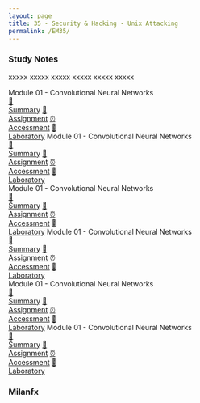 ```yaml
---
layout: page
title: 35 - Security & Hacking - Unix Attacking
permalink: /EM35/
---
```


<h3>Study Notes</h3>

xxxxx xxxxx xxxxx xxxxx xxxxx xxxxx

<div>
  <span class="btn spec1"><span class="btn spec2">Module 01 - Convolutional Neural Networks</span>
  <br>
  <a href="/04-MSEM-Courses/EM01/M1/" class="btn icon1">📝<br>Summary</a>
  <a href="/04-MSEM-Courses/EM01/M1/" class="btn icon2">📖<br>Assignment</a>
  <a href="/04-MSEM-Courses/EM01/M1/" class="btn icon3">⏰<br>Accessment</a>
  <a href="/04-MSEM-Courses/EM01/M1/" class="btn icon4">📂<br>Laboratory</a>
  </span>
  <span class="btn spec1"><span class="btn spec2">Module 01 - Convolutional Neural Networks</span>
  <br>
  <a href="/04-MSEM-Courses/EM01/M1/" class="btn icon1">📝<br>Summary</a>
  <a href="/04-MSEM-Courses/EM01/M1/" class="btn icon2">📖<br>Assignment</a>
  <a href="/04-MSEM-Courses/EM01/M1/" class="btn icon3">⏰<br>Accessment</a>
  <a href="/04-MSEM-Courses/EM01/M1/" class="btn icon4">📂<br>Laboratory</a>
  </span>
</div>

<div>
  <span class="btn spec1"><span class="btn spec2">Module 01 - Convolutional Neural Networks</span>
  <br>
  <a href="/04-MSEM-Courses/EM01/M1/" class="btn icon1">📝<br>Summary</a>
  <a href="/04-MSEM-Courses/EM01/M1/" class="btn icon2">📖<br>Assignment</a>
  <a href="/04-MSEM-Courses/EM01/M1/" class="btn icon3">⏰<br>Accessment</a>
  <a href="/04-MSEM-Courses/EM01/M1/" class="btn icon4">📂<br>Laboratory</a>
  </span>
  <span class="btn spec1"><span class="btn spec2">Module 01 - Convolutional Neural Networks</span>
  <br>
  <a href="/04-MSEM-Courses/EM01/M1/" class="btn icon1">📝<br>Summary</a>
  <a href="/04-MSEM-Courses/EM01/M1/" class="btn icon2">📖<br>Assignment</a>
  <a href="/04-MSEM-Courses/EM01/M1/" class="btn icon3">⏰<br>Accessment</a>
  <a href="/04-MSEM-Courses/EM01/M1/" class="btn icon4">📂<br>Laboratory</a>
  </span>
</div>

<div>
  <span class="btn spec1"><span class="btn spec2">Module 01 - Convolutional Neural Networks</span>
  <br>
  <a href="/04-MSEM-Courses/EM01/M1/" class="btn icon1">📝<br>Summary</a>
  <a href="/04-MSEM-Courses/EM01/M1/" class="btn icon2">📖<br>Assignment</a>
  <a href="/04-MSEM-Courses/EM01/M1/" class="btn icon3">⏰<br>Accessment</a>
  <a href="/04-MSEM-Courses/EM01/M1/" class="btn icon4">📂<br>Laboratory</a>
  </span>
  <span class="btn spec1"><span class="btn spec2">Module 01 - Convolutional Neural Networks</span>
  <br>
  <a href="/04-MSEM-Courses/EM01/M1/" class="btn icon1">📝<br>Summary</a>
  <a href="/04-MSEM-Courses/EM01/M1/" class="btn icon2">📖<br>Assignment</a>
  <a href="/04-MSEM-Courses/EM01/M1/" class="btn icon3">⏰<br>Accessment</a>
  <a href="/04-MSEM-Courses/EM01/M1/" class="btn icon4">📂<br>Laboratory</a>
  </span>
</div>

<h3>Milanfx</h3>
